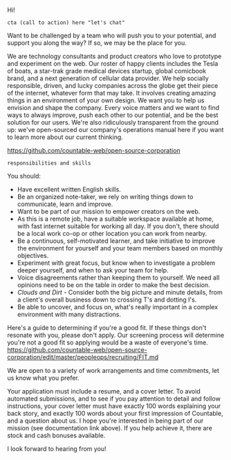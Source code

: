 Hi!

`cta (call to action) here "let's chat"`

Want to be challenged by a team who will push you to your potential, and support you along the way? If so, we may be the place for you.

We are technology consultants and product creators who love to prototype and experiment on the web. Our roster of happy clients includes the Tesla of boats, a star-trak grade medical devices startup, global comicbook brand, and a next generation of cellular data provider. We help socially responsible, driven, and lucky companies across the globe get their piece of the internet, whatever form that may take. It involves creating amazing things in an environment of your own design. We want you to help us envision and shape the company. Every voice matters and we want to find ways to always improve, push each other to our potential, and be the best solution for our users. We're also ridiculously transparent from the ground up: we've open-sourced our company's operations manual here if you want to learn more about our current thinking.

https://github.com/countable-web/open-source-corporation

`responsibilities and skills`

You should:
  * Have excellent written English skills.
  * Be an organized note-taker, we rely on writing things down to communicate, learn and improve.
  * Want to be part of our mission to empower creators on the web.
  * As this is a remote job, have a suitable workspace available at home, with fast internet suitable for working all day. If you don't, there should be a local work co-op or other location you can work from nearby.
  * Be a continuous, self-motivated learner, and take initiative to improve the environment for yourself and your team members based on monthly objectives.
  * Experiment with great focus, but know when to investigate a problem deeper yourself, and when to ask your team for help.
  * Voice disagreements rather than keeping them to yourself. We need all opinions need to be on the table in order to make the best decision.
  * *Clouds and Dirt* - Consider both the big picture and minute details, from a client's overall business down to crossing T's and dotting I's.
  * Be able to uncover, and focus on, what's really important in a complex environment with many distractions.

Here's a guide to determining if you're a good fit. If these things don't resonate with you, please don't apply. Our screening process will determine you're not a good fit so applying would be a waste of everyone's time. https://github.com/countable-web/open-source-corporation/edit/master/peopleops/recruiting/FIT.md

We are open to a variety of work arrangements and time commitments, let us know what you prefer.

Your application must include a resume, and a cover letter. To avoid automated submissions, and to see if you pay attention to detail and follow instructions, your cover letter must have exactly 100 words explaining your back story, and exactly 100 words about your first impression of Countable, and a question about us. I hope you're interested in being part of our mission (see documentation link above). If you help achieve it, there are stock and cash bonuses available.

I look forward to hearing from you!
